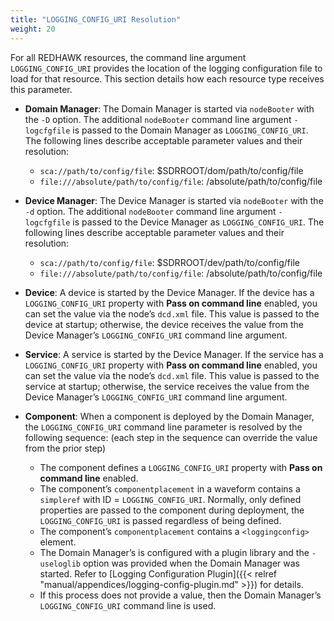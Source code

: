 ```yaml
---
title: "LOGGING_CONFIG_URI Resolution"
weight: 20
---
```


For all REDHAWK resources, the command line argument `LOGGING_CONFIG_URI` provides the location of the logging configuration file to load for that resource. This section details how each resource type receives this parameter.

  - **Domain Manager**: The Domain Manager is started via `nodeBooter` with the `-D` option. The additional `nodeBooter` command line argument `-logcfgfile` is passed to the Domain Manager as `LOGGING_CONFIG_URI`. The following lines describe acceptable parameter values and their resolution:
      - `sca://path/to/config/file`: $SDRROOT/dom/path/to/config/file
      - `file:///absolute/path/to/config/file`: /absolute/path/to/config/file

  - **Device Manager**: The Device Manager is started via `nodeBooter` with the `-d` option. The additional `nodeBooter` command line argument `-logcfgfile` is passed to the Device Manager as `LOGGING_CONFIG_URI`. The following lines describe acceptable parameter values and their resolution:
      - `sca://path/to/config/file`: $SDRROOT/dev/path/to/config/file
      - `file:///absolute/path/to/config/file`: /absolute/path/to/config/file

  - **Device**: A device is started by the Device Manager. If the device has a `LOGGING_CONFIG_URI` property with **Pass on command line** enabled, you can set the value via the node’s `dcd.xml` file. This value is passed to the device at startup; otherwise, the device receives the value from the Device Manager’s `LOGGING_CONFIG_URI` command line argument.

  - **Service**: A service is started by the Device Manager. If the service has a `LOGGING_CONFIG_URI` property with **Pass on command line** enabled, you can set the value via the node’s `dcd.xml` file. This value is passed to the service at startup; otherwise, the service receives the value from the Device Manager’s `LOGGING_CONFIG_URI` command line argument.

  - **Component**: When a component is deployed by the Domain Manager, the `LOGGING_CONFIG_URI` command line parameter is resolved by the following sequence: (each step in the sequence can override the value from the prior step)
      - The component defines a `LOGGING_CONFIG_URI` property with **Pass on command line** enabled.
      - The component’s `componentplacement` in a waveform contains a `simpleref` with ID = `LOGGING_CONFIG_URI`. Normally, only defined properties are passed to the component during deployment, the `LOGGING_CONFIG_URI` is passed regardless of being defined.
      - The component’s `componentplacement` contains a `<loggingconfig>` element.
      - The Domain Manager’s is configured with a plugin library and the `-useloglib` option was provided when the Domain Manager was started. Refer to [Logging Configuration Plugin]({{< relref "manual/appendices/logging-config-plugin.md" >}}) for details.
      - If this process does not provide a value, then the Domain Manager’s `LOGGING_CONFIG_URI` command line is used.
